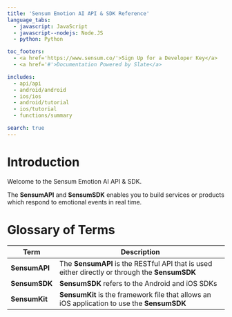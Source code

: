 ```yaml
---
title: 'Sensum Emotion AI API & SDK Reference'
language_tabs:
  - javascript: JavaScript
  - javascript--nodejs: Node.JS
  - python: Python

toc_footers:
  - <a href='https://www.sensum.co/'>Sign Up for a Developer Key</a>
  - <a href='#'>Documentation Powered by Slate</a>

includes:
  - api/api
  - android/android
  - ios/ios
  - android/tutorial
  - ios/tutorial
  - functions/summary

search: true
---
```


# Introduction

Welcome to the Sensum Emotion AI API & SDK.

The **SensumAPI** and **SensumSDK** enables you to build services or products which respond to emotional events in real time.

# Glossary of Terms

|Term|Description|
|----|-----------|
|**SensumAPI**|The **SensumAPI** is the RESTful API that is used either directly or through the **SensumSDK**|
|**SensumSDK**|**SensumSDK** refers to the Android and iOS SDKs|
|**SensumKit**|**SensumKit** is the framework file that allows an iOS application to use the **SensumSDK**|
